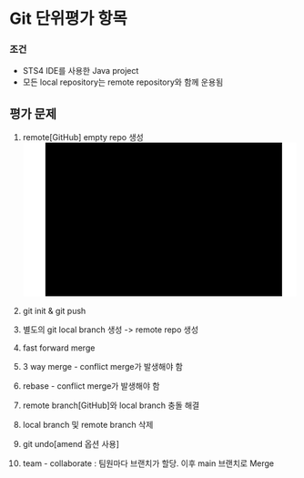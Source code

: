 # Git 단위평가 항목
### 조건
* STS4 IDE를 사용한 Java project
* 모든 local repository는 remote repository와 함께 운용됨

## 평가 문제
1. remote[GitHub] empty repo 생성
![ex_screenshot](./resource/move1.gif)

2. git init & git push


3. 별도의 git local branch 생성 -> remote repo 생성


4. fast forward merge


5. 3 way merge - conflict merge가 발생해야 함


6. rebase - conflict merge가 발생해야 함


7. remote branch[GitHub]와 local branch 충돌 해결


8. local branch 및 remote branch 삭제


9. git undo[amend 옵션 사용]


10. team - collaborate : 팀원마다 브랜치가 할당. 이후 main 브랜치로 Merge
